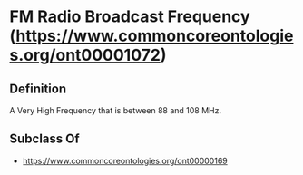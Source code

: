 # FM Radio Broadcast Frequency (https://www.commoncoreontologies.org/ont00001072)

## Definition
A Very High Frequency that is between 88 and 108 MHz.

## Subclass Of
- https://www.commoncoreontologies.org/ont00000169

